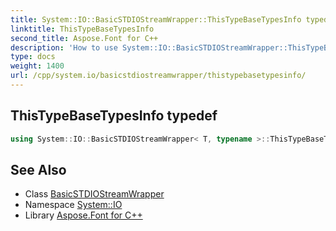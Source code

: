 ```yaml
---
title: System::IO::BasicSTDIOStreamWrapper::ThisTypeBaseTypesInfo typedef
linktitle: ThisTypeBaseTypesInfo
second_title: Aspose.Font for C++
description: 'How to use System::IO::BasicSTDIOStreamWrapper::ThisTypeBaseTypesInfo typedef of System::IO::BasicSTDIOStreamWrapper class in C++.'
type: docs
weight: 1400
url: /cpp/system.io/basicstdiostreamwrapper/thistypebasetypesinfo/
---
```

## ThisTypeBaseTypesInfo typedef




```cpp
using System::IO::BasicSTDIOStreamWrapper< T, typename >::ThisTypeBaseTypesInfo =  BaseTypesInfo<BaseIType, BaseOType>
```

## See Also

* Class [BasicSTDIOStreamWrapper](../)
* Namespace [System::IO](../../)
* Library [Aspose.Font for C++](../../../)
